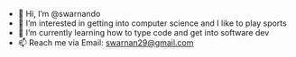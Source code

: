 - 👋 Hi, I’m @swarnando
- 👀 I’m interested in getting into computer science and I like to play sports
- 🌱 I’m currently learning how to type code and get into software dev
- 📫 Reach me via Email: swarnan29@gmail.com

<!---
swarnando/swarnando is a ✨ special ✨ repository because its `README.md` (this file) appears on your GitHub profile.
You can click the  link to take a look at your changes.
--->
